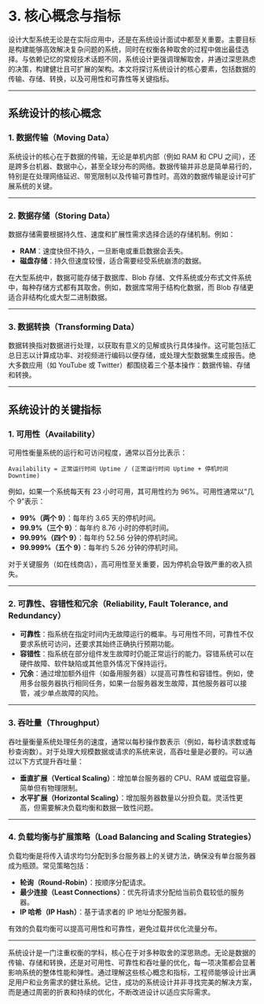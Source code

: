 # 3. 核心概念与指标

设计大型系统无论是在实际应用中，还是在系统设计面试中都至关重要。主要目标是构建能够高效解决复杂问题的系统，同时在权衡各种取舍的过程中做出最佳选择。与依赖记忆的常规技术话题不同，系统设计更强调理解取舍，并通过深思熟虑的决策，构建健壮且可扩展的架构。本文将探讨系统设计的核心要素，包括数据的传输、存储、转换，以及可用性和可靠性等关键指标。

---

## 系统设计的核心概念

### 1. 数据传输（Moving Data）

系统设计的核心在于数据的传输，无论是单机内部（例如 RAM 和 CPU 之间），还是跨多台机器、数据中心，甚至全球分布的网络。数据传输并非总是简单易行的，特别是在处理网络延迟、带宽限制以及传输可靠性时。高效的数据传输是设计可扩展系统的关键。

---

### 2. 数据存储（Storing Data）

数据存储需要根据持久性、速度和扩展性需求选择合适的存储机制。例如：

- **RAM**：速度快但不持久，一旦断电或重启数据会丢失。
- **磁盘存储**：持久但速度较慢，适合需要经受系统崩溃的数据。

在大型系统中，数据可能存储于数据库、Blob 存储、文件系统或分布式文件系统中，每种存储方式都有其取舍。例如，数据库常用于结构化数据，而 Blob 存储更适合非结构化或大型二进制数据。

---

### 3. 数据转换（Transforming Data）

数据转换指对数据进行处理，以获取有意义的见解或执行具体操作。这可能包括汇总日志以计算成功率、对视频进行编码以便存储，或处理大型数据集生成报告。绝大多数应用（如 YouTube 或 Twitter）都围绕着三个基本操作：数据传输、存储和转换。

---

## 系统设计的关键指标

### 1. 可用性（Availability）

可用性衡量系统的运行和可访问程度，通常以百分比表示：

`Availability = 正常运行时间 Uptime / (正常运行时间 Uptime + 停机时间 Downtime)`

例如，如果一个系统每天有 23 小时可用，其可用性约为 96%。可用性通常以“几个 9”表示：

- **99%（两个 9）**：每年约 3.65 天的停机时间。
- **99.9%（三个 9）**：每年约 8.76 小时的停机时间。
- **99.99%（四个 9）**：每年约 52.56 分钟的停机时间。
- **99.999%（五个 9）**：每年约 5.26 分钟的停机时间。

对于关键服务（如在线商店），高可用性至关重要，因为停机会导致严重的收入损失。

---

### 2. 可靠性、容错性和冗余（Reliability, Fault Tolerance, and Redundancy）

- **可靠性**：指系统在指定时间内无故障运行的概率。与可用性不同，可靠性不仅要求系统可访问，还要求其始终正确执行预期功能。
- **容错性**：指系统在部分组件发生故障时仍能正常运行的能力。容错系统可以在硬件故障、软件缺陷或其他意外情况下保持运行。
- **冗余**：通过增加额外组件（如备用服务器）以提高可靠性和容错性。例如，使用多台服务器执行相同任务，如果一台服务器发生故障，其他服务器可以接管，减少单点故障的风险。

---

### 3. 吞吐量（Throughput）

吞吐量衡量系统处理任务的速度，通常以每秒操作数表示（例如，每秒请求数或每秒查询数）。对于处理大规模数据或请求的系统来说，高吞吐量是必要的。可以通过以下方式提升吞吐量：

- **垂直扩展（Vertical Scaling）**：增加单台服务器的 CPU、RAM 或磁盘容量。简单但有物理限制。
- **水平扩展（Horizontal Scaling）**：增加服务器数量以分担负载。灵活性更高，但需要解决负载均衡和数据一致性问题。

---

### 4. 负载均衡与扩展策略（Load Balancing and Scaling Strategies）

负载均衡是将传入请求均匀分配到多台服务器上的关键方法，确保没有单台服务器成为瓶颈。常见策略包括：

- **轮询（Round-Robin）**：按顺序分配请求。
- **最少连接（Least Connections）**：优先将请求分配给当前负载较低的服务器。
- **IP 哈希（IP Hash）**：基于请求者的 IP 地址分配服务器。

有效的负载均衡可以提高可用性和可靠性，避免过载并优化流量分布。

---

系统设计是一门注重权衡的学科，核心在于对多种取舍的深思熟虑。无论是数据的传输、存储和转换，还是对可用性、可靠性和吞吐量的优化，每一项决策都会显著影响系统的整体性能和弹性。通过理解这些核心概念和指标，工程师能够设计出满足用户和业务需求的健壮系统。记住，成功的系统设计并非寻找完美的解决方案，而是通过周密的折衷和持续的优化，不断改进设计以适应实际需求。
